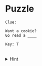 # Puzzle

```
Clue:

Want a cookie?
Go read a ____

Key: T
```

<br>

<details>
  <summary>Hint</summary>
  What rhymes with the word 'Cookie' ? 🤔
  
  <br>
  
  <details>
  <summary>Another hint</summary>
  The word is a part of a GitHub repo and contains all the encyclopaedic information.
  </details>
  
  <br>
  
</details>
